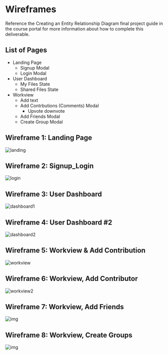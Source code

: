 # Wireframes

Reference the Creating an Entity Relationship Diagram final project guide in the course portal for more information about how to complete this deliverable.

## List of Pages

* Landing Page
  * Signup Modal
  * Login Modal
* User Dashboard
  * My Files State
  * Shared Files State
* Workview
  * Add text
  * Add Contrbutions (Comments) Modal
    * Upvote downvote
  * Add Friends Modal
  * Create Group Modal

## Wireframe 1: Landing Page

![landing](image/wireframes/landing.png "landing")

## Wireframe 2: Signup_Login

![login](image/wireframes/login_signup.png "login")

## Wireframe 3: User Dashboard

![dashboard1](image/wireframes/dashboard1.png "dashboard1")

## Wireframe 4: User Dashboard #2

![dashboard2](image/wireframes/dashboard2.png "dashboard2")

## Wireframe 5: Workview & Add Contribution

![workview](image/wireframes/workview_add_comment.png "workview")

## Wireframe 6: Workview, Add Contributor

![workview2](image/wireframes/workview_add_contributors.png "workview2")

## Wireframe 7: Workview, Add Friends

![img](image/wireframes/workview_add_friends.png "workview3")

## Wireframe 8: Workview, Create Groups

![img](image/wireframes/workview_create_group.png "workview4")
